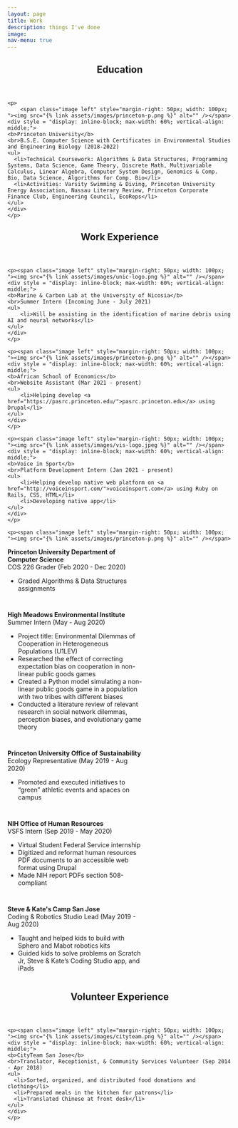 ```yaml
---
layout: page
title: Work
description: things I've done
image:
nav-menu: true
---
```


<!-- Main -->
<div id="main" class="alt">

<!-- Content -->
<section id="one">
	<div class="inner">
    <header class="major">
      <h1>Education</h1>
    </header>

    <p>
		<span class="image left" style="margin-right: 50px; width: 100px; "><img src="{% link assets/images/princeton-p.png %}" alt="" /></span>
    <div style = "display: inline-block; max-width: 60%; vertical-align: middle;">
    <b>Princeton University</b>
    <br>B.S.E. Computer Science with Certificates in Environmental Studies and Engineering Biology (2018-2022)
    <ul>
      <li>Technical Coursework: Algorithms & Data Structures, Programming Systems, Data Science, Game Theory, Discrete Math, Multivariable Calculus, Linear Algebra, Computer System Design, Genomics & Comp. Bio, Data Science, Algorithms for Comp. Bio</li>
      <li>Activities: Varsity Swimming & Diving, Princeton University Energy Association, Nassau Literary Review, Princeton Corporate Finance Club, Engineering Council, EcoReps</li>
    </ul>
    </div>
    </p>

</div>
</section>

<section id="two">
	<div class="inner">
		<header class="major">
			<h1>Work Experience</h1>
		</header>

	<p><span class="image left" style="margin-right: 50px; width: 100px; "><img src="{% link assets/images/unic-logo.png %}" alt="" /></span>
	<div style = "display: inline-block; max-width: 60%; vertical-align: middle;">
	<b>Marine & Carbon Lab at the University of Nicosia</b>
	<br>Summer Intern (Incoming June - July 2021)
	<ul>
		<li>Will be assisting in the identification of marine debris using AI and neural networks</li>
	</ul>
	</div>
	</p>

	<p><span class="image left" style="margin-right: 50px; width: 100px; "><img src="{% link assets/images/princeton-p.png %}" alt="" /></span>
	<div style = "display: inline-block; max-width: 60%; vertical-align: middle;">
	<b>African School of Economics</b>
	<br>Website Assistant (Mar 2021 - present)
	<ul>
		<li>Helping develop <a href="https://pasrc.princeton.edu/">pasrc.princeton.edu</a> using Drupal</li>
	</ul>
	</div>
	</p>

	<p><span class="image left" style="margin-right: 50px; width: 100px; "><img src="{% link assets/images/vis-logo.jpeg %}" alt="" /></span>
	<div style = "display: inline-block; max-width: 60%; vertical-align: middle;">
	<b>Voice in Sport</b>
	<br>Platform Development Intern (Jan 2021 - present)
	<ul>
		<li>Helping develop native web platform on <a href="http://voiceinsport.com/">voiceinsport.com</a> using Ruby on Rails, CSS, HTML</li>
		<li>Developing native app</li>
	</ul>
	</div>
	</p>

	<p><span class="image left" style="margin-right: 50px; width: 100px; "><img src="{% link assets/images/princeton-p.png %}" alt="" /></span>
  <div style = "display: inline-block; max-width: 60%; vertical-align: middle;">
  <b>Princeton University Department of Computer Science</b>
  <br>COS 226 Grader (Feb 2020 - Dec 2020)
  <ul>
    <li>Graded Algorithms & Data Structures assignments</li>
  </ul>
  </div>
  </p>

  <p><span class="image left" style="margin-right: 50px; width: 100px; "><img src="{% link assets/images/hmei-logo.jpeg %}" alt="" /></span>
  <div style = "display: inline-block; max-width: 60%; vertical-align: middle;">
  <b>High Meadows Environmental Institute</b>
  <br>Summer Intern (May - Aug 2020)
  <ul>
    <li>Project title: Environmental Dilemmas of Cooperation in Heterogeneous Populations (U1LEV)</li>
    <li>Researched the effect of correcting expectation bias on cooperation in non-linear public goods games</li>
    <li>Created a Python model simulating a non-linear public goods game in a population with two tribes with different biases</li>
    <li>Conducted a literature review of relevant research in social network dilemmas, perception biases, and evolutionary game theory</li>
  </ul>
  </div>
  </p>

  <p><span class="image left" style="margin-right: 50px; width: 100px; "><img src="{% link assets/images/princeton-p.png %}" alt="" /></span>
  <div style = "display: inline-block; max-width: 60%; vertical-align: middle;">
  <b>Princeton University Office of Sustainability</b>
  <br>Ecology Representative (May 2019 - Aug 2020)
  <ul>
    <li>Promoted and executed initiatives to “green” athletic events and spaces on campus</li>
  </ul>
  </div>
  </p>

  <p><span class="image left" style="margin-right: 50px; width: 100px; "><img src="{% link assets/images/nih-logo.png %}" alt="" /></span>
  <div style = "display: inline-block; max-width: 60%; vertical-align: middle;">
  <b>NIH Office of Human Resources</b>
  <br>VSFS Intern (Sep 2019 - May 2020)
  <ul>
    <li>Virtual Student Federal Service internship</li>
    <li>Digitized and reformat human resources PDF documents to an accessible web format using Drupal</li>
    <li>Made NIH report PDFs section 508-compliant</li>
  </ul>
  </div>
  </p>

  <p><span class="image left" style="margin-right: 50px; width: 100px; "><img src="{% link assets/images/sk.png %}" alt="" /></span>
  <div style = "display: inline-block; max-width: 60%; vertical-align: middle;">
  <b>Steve & Kate's Camp San Jose</b>
  <br>Coding & Robotics Studio Lead (May 2019 - Aug 2020)
  <ul>
    <li>Taught and helped kids to build with Sphero and Mabot robotics kits</li>
    <li>Guided kids to solve problems on Scratch Jr, Steve & Kate’s Coding Studio app, and iPads</li>
  </ul>
  </div>
  </p>

</div>
</section>

<section id="three">
	<div class="inner">
    <header class="major">
      <h1>Volunteer Experience</h1>
    </header>

    <p><span class="image left" style="margin-right: 50px; width: 100px; "><img src="{% link assets/images/cityteam.png %}" alt="" /></span>
    <div style = "display: inline-block; max-width: 60%; vertical-align: middle;">
    <b>CityTeam San Jose</b>
    <br>Translator, Receptionist, & Community Services Volunteer (Sep 2014 - Apr 2018)
    <ul>
      <li>Sorted, organized, and distributed food donations and clothing</li>
      <li>Prepared meals in the kitchen for patrons</li>
      <li>Translated Chinese at front desk</li>
    </ul>
    </div>
    </p>

</div>
</section>
</div>

